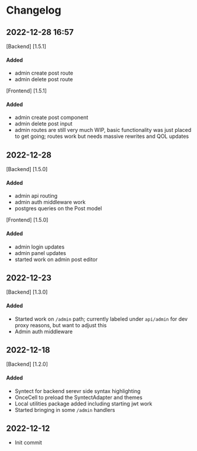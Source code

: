 # Changelog

## 2022-12-28 16:57

[Backend] [1.5.1]

#### Added

- admin create post route
- admin delete post route

[Frontend] [1.5.1]

#### Added

- admin create post component
- admin delete post input
- admin routes are still very much WIP, basic functionality was just placed to get going; routes work but needs massive rewrites and QOL updates

## 2022-12-28

[Backend] [1.5.0]

#### Added

- admin api routing
- admin auth middleware work
- postgres queries on the Post model

[Frontend] [1.5.0]

#### Added

- admin login updates
- admin panel updates
- started work on admin post editor

## 2022-12-23

[Backend] [1.3.0]

#### Added

- Started work on `/admin` path; currently labeled under `api/admin` for dev proxy reasons, but want to adjust this
- Admin auth middleware

## 2022-12-18

[Backend] [1.2.0]

#### Added

- Syntect for backend serevr side syntax highlighting
- OnceCell to preload the SyntectAdapter and themes
- Local utilities package added including starting jwt work
- Started bringing in some `/admin` handlers

## 2022-12-12

- Init commit

